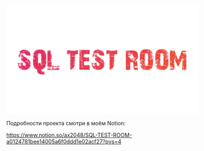 ![](.gitcontent/title_new.png)

Подробности проекта смотри в моём Notion:

https://www.notion.so/ax2048/SQL-TEST-ROOM-a0124781bee14005a6f0ddd1e02acf27?pvs=4
